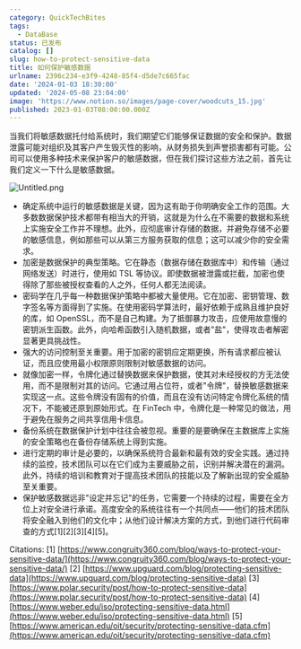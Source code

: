 ```yaml
---
category: QuickTechBites
tags:
  - DataBase
status: 已发布
catalog: []
slug: how-to-protect-sensitive-data
title: 如何保护敏感数据
urlname: 2396c234-e3f9-4248-85f4-d5de7c665fac
date: '2024-01-03 18:30:00'
updated: '2024-05-08 23:04:00'
image: 'https://www.notion.so/images/page-cover/woodcuts_15.jpg'
published: 2023-01-03T08:00:00.000Z
---
```


当我们将敏感数据托付给系统时，我们期望它们能够保证数据的安全和保护。数据泄露可能对组织及其客户产生毁灭性的影响，从财务损失到声誉损害都有可能。公司可以使用多种技术来保护客户的敏感数据，但在我们探讨这些方法之前，首先让我们定义一下什么是敏感数据。


![Untitled.png](https://prod-files-secure.s3.us-west-2.amazonaws.com/5d24fe63-e567-4804-86f9-9fdc62e13082/aa7e6578-50d6-4f37-a4e4-28071bd0fba3/Untitled.png?X-Amz-Algorithm=AWS4-HMAC-SHA256&X-Amz-Content-Sha256=UNSIGNED-PAYLOAD&X-Amz-Credential=ASIAZI2LB4663IK3VAT7%2F20250405%2Fus-west-2%2Fs3%2Faws4_request&X-Amz-Date=20250405T213310Z&X-Amz-Expires=3600&X-Amz-Security-Token=IQoJb3JpZ2luX2VjEL7%2F%2F%2F%2F%2F%2F%2F%2F%2F%2FwEaCXVzLXdlc3QtMiJGMEQCIA1rhhi4WuRek8nHIeVE0DCL%2FeG8P8yOB2PuR6UAPglxAiB6ERPLL3bGM9p5GVSnLwyKZA3iQmhUNqmEJmFarUz%2FISr%2FAwg3EAAaDDYzNzQyMzE4MzgwNSIMJyMinH7reJE6AJJ9KtwDRRUC5cSG%2B4fv886%2FQbQmoPQsPMx0cBL3Xmm7nF0Qf5AtVvVr9lcdeAdb6WaFGl0g%2BRtOEOGMTXnINlk3NUdod%2FlXxkXLcIy1fb0ttrZ54AQyYFbz2h7NQaZiFIbEEcTAdCaLWLFyZdIJcA3icJiD8jEAqEoELi0qDzCSmgUAo%2BITkAUngxQf27%2BqBt67g%2BZKXlopnZfvORdp4%2BgYAezF7U%2Ftu6rBj%2BnoKikRc3LSq95gM%2Fs%2FFRAFwu9KIC5EOykQnG2xcsFabvghuFxJS3Q%2BM1NY8mv9LnRzpTRvV782LF76AgXb24QmhdG%2FZnVni0CemC7yY31SqfsQXhOkBLGWw0CalwPJQNlGDxKo%2BGd0VRefGesT9U2KN5xXCXcymnYkvu0GSD58b9QwZGDKSBPc98l64YYwmaKvXIZhsI16wRxhAGz9WtrqYFYSN0ZdGV2sx8M5eNKXQ3mKnNSz3Q9XpJl556jwlBvgYUjtUSoCzpm8jpt8B1Uvqs%2B8S887hh9%2FxyLIioCZJHZfrwyv%2FqWh5nvpzphrFD5lbhX9u7MnNA%2FuxIVz4oooK7Tc%2Fqhd6mpY9ug5jpMOZusJBgRTn78lDalhAMGOUdowjK3mq%2B%2FeOkgKZYXBxki%2BQFWIDxgwkMLGvwY6pgGBLwyhEAYVjWPT8I44%2F6w6kSqa9ghG8au%2B5jlsvI12hXZO%2BsYQy8R9KiU8kndmA5YFUOIUYohGrYjKBlSsniDgML1xZaa7R1Bwdju3PoxVJNoZIRT2e7nLlOy6ziuAlJLGflQEVp5u%2FsChfROkGY9AiEWeJepq2I04So2m8K289MjiAQnXY3zDHHLyuIZelVBtYpxBhLqJR6WZFK%2Bvwwdte4loZXdo&X-Amz-Signature=e0367b9a927309f6a27d89b247e8f17a4938f0c0d663facb3359dde6b7fbb656&X-Amz-SignedHeaders=host&x-id=GetObject)

- 确定系统中运行的敏感数据是关键，因为这有助于你明确安全工作的范围。大多数数据保护技术都带有相当大的开销，这就是为什么在不需要的数据和系统上实施安全工作并不理想。此外，应彻底审计存储的数据，并避免存储不必要的敏感信息，例如那些可以从第三方服务获取的信息；这可以减少你的安全需求。
- 加密是数据保护的典型策略。它在静态（数据存储在数据库中）和传输（通过网络发送）时进行，使用如 TSL 等协议。即使数据被泄露或拦截，加密也使得除了那些被授权查看的人之外，任何人都无法阅读。
- 密码学在几乎每一种数据保护策略中都被大量使用。它在加密、密钥管理、数字签名等方面得到了实施。在使用密码学算法时，最好依赖于成熟且维护良好的库，如 OpenSSL，而不是自己构建。为了抵御暴力攻击，应使用故意慢的密钥派生函数。此外，向哈希函数引入随机数据，或者"盐"，使得攻击者解密显著更具挑战性。
- 强大的访问控制至关重要。用于加密的密钥应定期更换，所有请求都应被认证，而且应使用最小权限原则限制对敏感数据的访问。
- 就像加密一样，令牌化通过替换数据来保护数据，使其对未经授权的方无法使用，而不是限制对其的访问。它通过用占位符，或者"令牌"，替换敏感数据来实现这一点。这些令牌没有固有的价值，而且在没有访问特定令牌化系统的情况下，不能被还原到原始形式。在 FinTech 中，令牌化是一种常见的做法，用于避免在服务之间共享信用卡信息。
- 备份系统在数据保护计划中往往会被忽视。重要的是要确保在主数据库上实施的安全策略也在备份存储系统上得到实施。
- 进行定期的审计是必要的，以确保系统符合最新和最有效的安全实践。通过持续的监控，技术团队可以在它们成为主要威胁之前，识别并解决潜在的漏洞。此外，持续的培训和教育对于提高技术团队的技能以及了解新出现的安全威胁至关重要。
- 保护敏感数据远非"设定并忘记"的任务，它需要一个持续的过程，需要在全方位上对安全进行承诺。高度安全的系统往往有一个共同点——他们的技术团队将安全融入到他们的文化中；从他们设计解决方案的方式，到他们进行代码审查的方式[1][2][3][4][5]。

Citations:
[1] [https://www.congruity360.com/blog/ways-to-protect-your-sensitive-data/](https://www.congruity360.com/blog/ways-to-protect-your-sensitive-data/)
[2] [https://www.upguard.com/blog/protecting-sensitive-data](https://www.upguard.com/blog/protecting-sensitive-data)
[3] [https://www.polar.security/post/how-to-protect-sensitive-data](https://www.polar.security/post/how-to-protect-sensitive-data)
[4] [https://www.weber.edu/iso/protecting-sensitive-data.html](https://www.weber.edu/iso/protecting-sensitive-data.html)
[5] [https://www.american.edu/oit/security/protecting-sensitive-data.cfm](https://www.american.edu/oit/security/protecting-sensitive-data.cfm)

